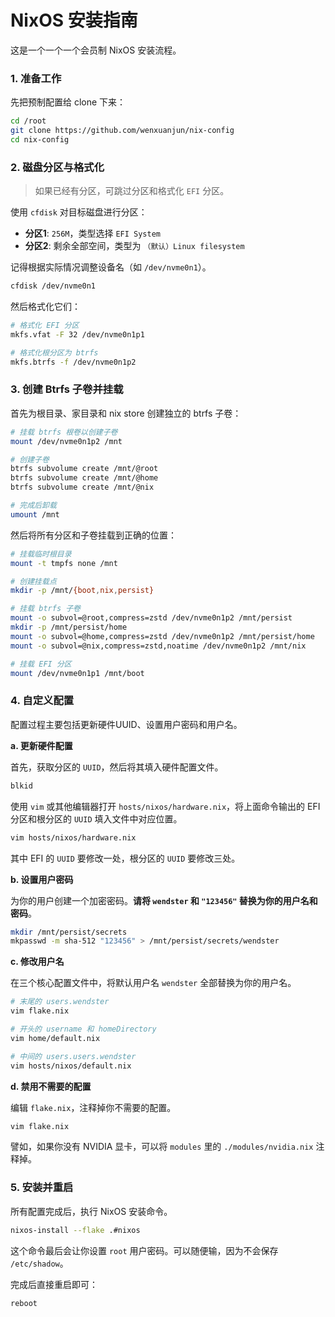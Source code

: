 # NixOS 安装指南

这是一个一个一个会员制 NixOS 安装流程。

### 1. 准备工作

先把预制配置给 clone 下来：

```bash
cd /root
git clone https://github.com/wenxuanjun/nix-config
cd nix-config
```

### 2. 磁盘分区与格式化

> 如果已经有分区，可跳过分区和格式化 `EFI` 分区。

使用 `cfdisk` 对目标磁盘进行分区：

*   **分区1**: `256M`，类型选择 `EFI System`
*   **分区2**: 剩余全部空间，类型为 `（默认）Linux filesystem`

记得根据实际情况调整设备名（如 `/dev/nvme0n1`）。

```bash
cfdisk /dev/nvme0n1
```

然后格式化它们：

```bash
# 格式化 EFI 分区
mkfs.vfat -F 32 /dev/nvme0n1p1

# 格式化根分区为 btrfs
mkfs.btrfs -f /dev/nvme0n1p2
```

### 3. 创建 Btrfs 子卷并挂载

首先为根目录、家目录和 nix store 创建独立的 btrfs 子卷：

```bash
# 挂载 btrfs 根卷以创建子卷
mount /dev/nvme0n1p2 /mnt

# 创建子卷
btrfs subvolume create /mnt/@root
btrfs subvolume create /mnt/@home
btrfs subvolume create /mnt/@nix

# 完成后卸载
umount /mnt
```

然后将所有分区和子卷挂载到正确的位置：

```bash
# 挂载临时根目录
mount -t tmpfs none /mnt

# 创建挂载点
mkdir -p /mnt/{boot,nix,persist}

# 挂载 btrfs 子卷
mount -o subvol=@root,compress=zstd /dev/nvme0n1p2 /mnt/persist
mkdir -p /mnt/persist/home
mount -o subvol=@home,compress=zstd /dev/nvme0n1p2 /mnt/persist/home
mount -o subvol=@nix,compress=zstd,noatime /dev/nvme0n1p2 /mnt/nix

# 挂载 EFI 分区
mount /dev/nvme0n1p1 /mnt/boot
```

### 4. 自定义配置

配置过程主要包括更新硬件UUID、设置用户密码和用户名。

**a. 更新硬件配置**

首先，获取分区的 `UUID`，然后将其填入硬件配置文件。

```bash
blkid
```

使用 `vim` 或其他编辑器打开 `hosts/nixos/hardware.nix`，将上面命令输出的 EFI 分区和根分区的 `UUID` 填入文件中对应位置。

```bash
vim hosts/nixos/hardware.nix
```

其中 EFI 的 `UUID` 要修改一处，根分区的 `UUID` 要修改三处。

**b. 设置用户密码**

为你的用户创建一个加密密码。**请将 `wendster` 和 `"123456"` 替换为你的用户名和密码**。

```bash
mkdir /mnt/persist/secrets
mkpasswd -m sha-512 "123456" > /mnt/persist/secrets/wendster
```

**c. 修改用户名**

在三个核心配置文件中，将默认用户名 `wendster` 全部替换为你的用户名。

```bash
# 末尾的 users.wendster
vim flake.nix

# 开头的 username 和 homeDirectory
vim home/default.nix

# 中间的 users.users.wendster
vim hosts/nixos/default.nix
```

**d. 禁用不需要的配置**

编辑 `flake.nix`，注释掉你不需要的配置。

```bash
vim flake.nix
```

譬如，如果你没有 NVIDIA 显卡，可以将 `modules` 里的 `./modules/nvidia.nix` 注释掉。

### 5. 安装并重启

所有配置完成后，执行 NixOS 安装命令。

```bash
nixos-install --flake .#nixos
```

这个命令最后会让你设置 `root` 用户密码。可以随便输，因为不会保存 `/etc/shadow`。

完成后直接重启即可：

```bash
reboot
```
